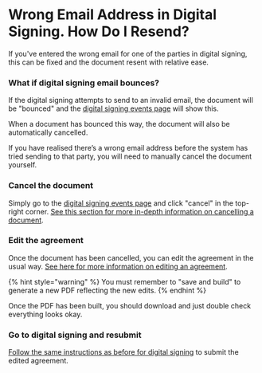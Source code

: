 # Wrong Email Address in Digital Signing. How Do I Resend?

If you've entered the wrong email for one of the parties in digital signing, this can be fixed and the document resent with relative ease.

### What if digital signing email bounces?

If the digital signing attempts to send to an invalid email, the document will be "bounced" and the [digital signing events page](https://help.landlordsguild.com/digital-signing-1#digital-signing-events) will show this.

When a document has bounced this way, the document will also be automatically cancelled.

If you have realised there’s a wrong email address before the system has tried sending to that party, you will need to manually cancel the document yourself.

### Cancel the document

Simply go to the [digital signing events page](https://help.landlordsguild.com/digital-signing-1#digital-signing-events) and click "cancel" in the top-right corner. [See this section for more in-depth information on cancelling a document](https://help.landlordsguild.com/digital-signing-1#cancel-a-document).

### Edit the agreement

Once the document has been cancelled, you can edit the agreement in the usual way. [See here for more information on editing an agreement](https://help.landlordsguild.com/edit-an-agreement).

{% hint style="warning" %}
You must remember to "save and build" to generate a new PDF reflecting the new edits.
{% endhint %}

Once the PDF has been built, you should download and just double check everything looks okay.

### Go to digital signing and resubmit

[Follow the same instructions as before for digital signing](https://help.landlordsguild.com/digital-signing-1) to submit the edited agreement.
